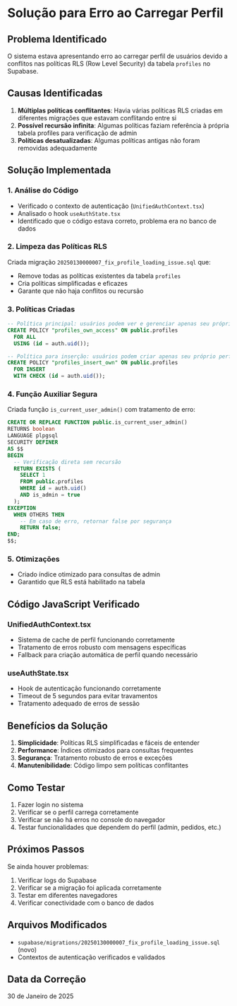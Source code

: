 # Solução para Erro ao Carregar Perfil

## Problema Identificado

O sistema estava apresentando erro ao carregar perfil de usuários devido a conflitos nas políticas RLS (Row Level Security) da tabela `profiles` no Supabase.

## Causas Identificadas

1. **Múltiplas políticas conflitantes**: Havia várias políticas RLS criadas em diferentes migrações que estavam conflitando entre si
2. **Possível recursão infinita**: Algumas políticas faziam referência à própria tabela profiles para verificação de admin
3. **Políticas desatualizadas**: Algumas políticas antigas não foram removidas adequadamente

## Solução Implementada

### 1. Análise do Código
- Verificado o contexto de autenticação (`UnifiedAuthContext.tsx`)
- Analisado o hook `useAuthState.tsx`
- Identificado que o código estava correto, problema era no banco de dados

### 2. Limpeza das Políticas RLS
Criada migração `20250130000007_fix_profile_loading_issue.sql` que:

- Remove todas as políticas existentes da tabela `profiles`
- Cria políticas simplificadas e eficazes
- Garante que não haja conflitos ou recursão

### 3. Políticas Criadas

```sql
-- Política principal: usuários podem ver e gerenciar apenas seu próprio perfil
CREATE POLICY "profiles_own_access" ON public.profiles
  FOR ALL 
  USING (id = auth.uid());

-- Política para inserção: usuários podem criar apenas seu próprio perfil
CREATE POLICY "profiles_insert_own" ON public.profiles
  FOR INSERT 
  WITH CHECK (id = auth.uid());
```

### 4. Função Auxiliar Segura
Criada função `is_current_user_admin()` com tratamento de erro:

```sql
CREATE OR REPLACE FUNCTION public.is_current_user_admin()
RETURNS boolean
LANGUAGE plpgsql
SECURITY DEFINER
AS $$
BEGIN
  -- Verificação direta sem recursão
  RETURN EXISTS (
    SELECT 1 
    FROM public.profiles 
    WHERE id = auth.uid() 
    AND is_admin = true
  );
EXCEPTION
  WHEN OTHERS THEN
    -- Em caso de erro, retornar false por segurança
    RETURN false;
END;
$$;
```

### 5. Otimizações
- Criado índice otimizado para consultas de admin
- Garantido que RLS está habilitado na tabela

## Código JavaScript Verificado

### UnifiedAuthContext.tsx
- Sistema de cache de perfil funcionando corretamente
- Tratamento de erros robusto com mensagens específicas
- Fallback para criação automática de perfil quando necessário

### useAuthState.tsx  
- Hook de autenticação funcionando corretamente
- Timeout de 5 segundos para evitar travamentos
- Tratamento adequado de erros de sessão

## Benefícios da Solução

1. **Simplicidade**: Políticas RLS simplificadas e fáceis de entender
2. **Performance**: Índices otimizados para consultas frequentes
3. **Segurança**: Tratamento robusto de erros e exceções
4. **Manutenibilidade**: Código limpo sem políticas conflitantes

## Como Testar

1. Fazer login no sistema
2. Verificar se o perfil carrega corretamente
3. Verificar se não há erros no console do navegador
4. Testar funcionalidades que dependem do perfil (admin, pedidos, etc.)

## Próximos Passos

Se ainda houver problemas:
1. Verificar logs do Supabase
2. Verificar se a migração foi aplicada corretamente
3. Testar em diferentes navegadores
4. Verificar conectividade com o banco de dados

## Arquivos Modificados

- `supabase/migrations/20250130000007_fix_profile_loading_issue.sql` (novo)
- Contextos de autenticação verificados e validados

## Data da Correção
30 de Janeiro de 2025
